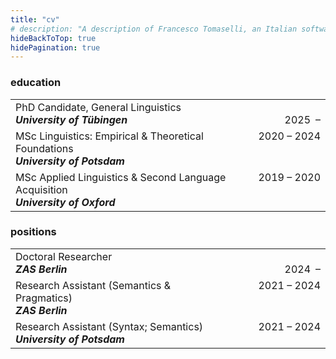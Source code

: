 ```yaml
---
title: "cv"
# description: "A description of Francesco Tomaselli, an Italian software engineer."
hideBackToTop: true
hidePagination: true
---
```


### education

<table>
  <tr>
    <td>PhD Candidate, General Linguistics<br><i><strong>University of Tübingen</strong></i></td>
    <td style="vertical-align: top; text-align: right;"><span style="visibility: hidden;">-------</span>2025<span style="visibility: hidden;">–</span>–</td>
  </tr>
  <tr>
    <td>MSc Linguistics: Empirical & Theoretical Foundations<br><i><strong>University of Potsdam</strong></i></td>
    <td style="vertical-align: top; text-align: right;">2020 – 2024</td>
  </tr>
  <tr>
    <td>MSc Applied Linguistics & Second Language Acquisition<br><i><strong>University of Oxford</strong></i></td>
    <td style="vertical-align: top; text-align: right;">2019 – 2020</td>
  </tr>
<!--   <tr>
    <td>Row 4, Col 1</td>
    <td style="vertical-align: top; text-align: right;">Row 4, Col 2</td>
  </tr> -->
</table>

<!-- |             |             |
|-------------|------------:|
| PhD student<br>University of Tübingen | July&nbsp;2024&nbsp;–&nbsp; <br>   |
| MSc         | 2020&nbsp;–&nbsp;2024 |
 -->


### positions 

<table>
  <tr>
    <td>Doctoral Researcher<br><i><strong>ZAS Berlin</strong></i></td>
    <td style="vertical-align: top; text-align: right;"><span style="visibility: hidden;">-------</span>2024<span style="visibility: hidden;">–</span>–</td>
  </tr>
  <tr>
    <td>Research Assistant (Semantics & Pragmatics)<br><i><strong>ZAS Berlin</strong></i></td>
    <td style="vertical-align: top; text-align: right;">2021 – 2024</td>
  </tr>
  <tr>
    <td>Research Assistant (Syntax; Semantics)<br><i><strong>University of Potsdam</strong></i></td>
    <td style="vertical-align: top; text-align: right;">2021 – 2024</td>
  </tr>
<!--   <tr>
    <td>Row 4, Col 1</td>
    <td style="vertical-align: top; text-align: right;">Row 4, Col 2</td>
  </tr> -->
</table>